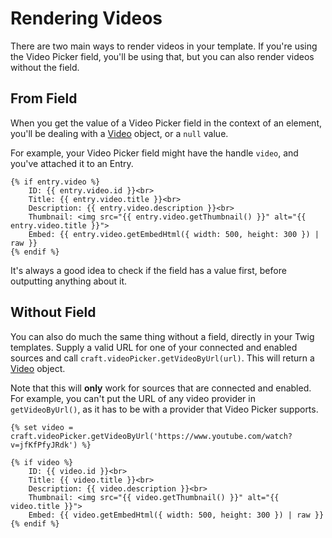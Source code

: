 # Rendering Videos
There are two main ways to render videos in your template. If you're using the Video Picker field, you'll be using that, but you can also render videos without the field.

## From Field
When you get the value of a Video Picker field in the context of an element, you'll be dealing with a [Video](docs:developers/video) object, or a `null` value.

For example, your Video Picker field might have the handle `video`, and you've attached it to an Entry.

```twig
{% if entry.video %}
    ID: {{ entry.video.id }}<br>
    Title: {{ entry.video.title }}<br>
    Description: {{ entry.video.description }}<br>
    Thumbnail: <img src="{{ entry.video.getThumbnail() }}" alt="{{ entry.video.title }}">
    Embed: {{ entry.video.getEmbedHtml({ width: 500, height: 300 }) | raw }}
{% endif %}
```

It's always a good idea to check if the field has a value first, before outputting anything about it.

## Without Field
You can also do much the same thing without a field, directly in your Twig templates. Supply a valid URL for one of your connected and enabled sources and call `craft.videoPicker.getVideoByUrl(url)`. This will return a [Video](docs:developers/video) object.

Note that this will **only** work for sources that are connected and enabled. For example, you can't put the URL of any video provider in `getVideoByUrl()`, as it has to be with a provider that Video Picker supports.

```twig
{% set video = craft.videoPicker.getVideoByUrl('https://www.youtube.com/watch?v=jfKfPfyJRdk') %}

{% if video %}
    ID: {{ video.id }}<br>
    Title: {{ video.title }}<br>
    Description: {{ video.description }}<br>
    Thumbnail: <img src="{{ video.getThumbnail() }}" alt="{{ video.title }}">
    Embed: {{ video.getEmbedHtml({ width: 500, height: 300 }) | raw }}
{% endif %}
```
